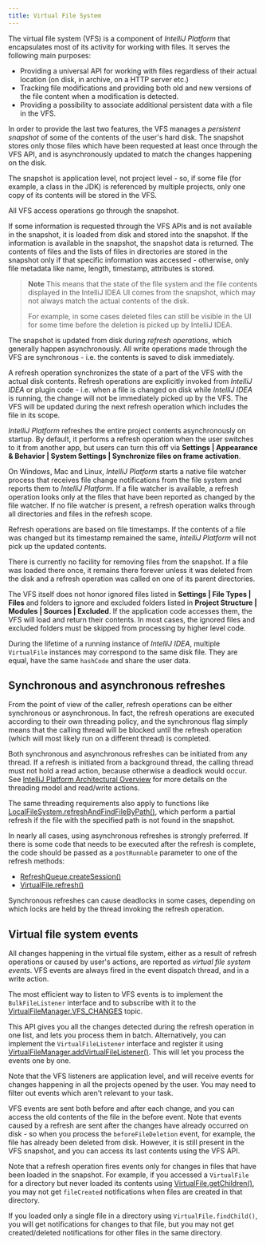 ```yaml
---
title: Virtual File System
---
```


The virtual file system (VFS) is a component of *IntelliJ Platform* that encapsulates most of its activity for working with files. It serves the following main purposes:

* Providing a universal API for working with files regardless of their actual location (on disk, in archive, on a HTTP server etc.)
* Tracking file modifications and providing both old and new versions of the file content when a modification is detected.
* Providing a possibility to associate additional persistent data with a file in the VFS.

In order to provide the last two features, the VFS manages a _persistent snapshot_ of some of the contents of the user's hard disk. The snapshot stores only those files which have been requested at least once through the VFS API, and is asynchronously updated to match the changes happening on the disk.

The snapshot is application level, not project level - so, if some file (for example, a class in the JDK) is referenced by multiple projects, only one copy of its contents will be stored in the VFS.

All VFS access operations go through the snapshot. 

If some information is requested through the VFS APIs and is not available in the snapshot, it is loaded from disk and stored into the snapshot. If the information is available in the snapshot, the snapshot data is returned. The contents of files and the lists of files in directories are stored in the snapshot only if that specific information was accessed - otherwise, only file metadata like name, length, timestamp, attributes is stored.

> **Note** This means that the state of the file system and the file contents displayed in the IntelliJ IDEA UI comes from the snapshot, which may not always match the actual contents of the disk. 
>
> For example, in some cases deleted files can still be visible in the UI for some time before the deletion is picked up by IntelliJ IDEA.

The snapshot is updated from disk during _refresh operations_, which generally happen asynchronously. All write operations made through the VFS are synchronous - i.e. the contents is saved to disk immediately.

A refresh operation synchronizes the state of a part of the VFS with the actual disk contents. Refresh operations are explicitly invoked from *IntelliJ IDEA* or plugin code - i.e. when a file is changed on disk while *IntelliJ IDEA* is running, the change will not be immediately picked up by the VFS. The VFS will be updated during the next refresh operation which includes the file in its scope.

*IntelliJ Platform* refreshes the entire project contents asynchronously on startup. By default, it performs a refresh operation when the user switches to it from another app, but users can turn this off via **Settings \| Appearance & Behavior \| System Settings \| Synchronize files on frame activation**.

On Windows, Mac and Linux, *IntelliJ Platform* starts a native file watcher process that receives file change notifications from the file system and reports them to *IntelliJ Platform*. If a file watcher is available, a refresh operation looks only at the files that have been reported as changed by the file watcher. If no file watcher is present, a refresh operation walks through all directories and files in the refresh scope.

Refresh operations are based on file timestamps. If the contents of a file was changed but its timestamp remained the same, *IntelliJ Platform* will not pick up the updated contents.

There is currently no facility for removing files from the snapshot. If a file was loaded there once, it remains there forever unless it was deleted from the disk and a refresh operation was called on one of its parent directories.

The VFS itself does not honor ignored files listed in **Settings \| File Types \| Files** and folders to ignore and excluded folders listed in **Project Structure \| Modules \| Sources \| Excluded**. If the application code accesses them, the VFS will load and return their contents. In most cases, the ignored files and excluded folders must be skipped from processing by higher level code.

During the lifetime of a running instance of *IntelliJ IDEA*, multiple `VirtualFile` instances may correspond to the same disk file. They are equal, have the same `hashCode` and share the user data.

## Synchronous and asynchronous refreshes

From the point of view of the caller, refresh operations can be either synchronous or asynchronous. In fact, the refresh operations are executed according to their own threading policy, and the synchronous flag simply means that the calling thread will be blocked until the refresh operation (which will most likely run on a different thread) is completed.

Both synchronous and asynchronous refreshes can be initiated from any thread. If a refresh is initiated from a background thread, the calling thread must not hold a read action, because otherwise a deadlock would occur. See [IntelliJ Platform Architectural Overview](/basics/architectural_overview/general_threading_rules.html) for more details on the threading model and read/write actions.

The same threading requirements also apply to functions like [LocalFileSystem.refreshAndFindFileByPath()](upsource:///platform/platform-api/src/com/intellij/openapi/vfs/LocalFileSystem.java), which perform a partial refresh if the file with the specified path is not found in the snapshot.

In nearly all cases, using asynchronous refreshes is strongly preferred. If there is some code that needs to be executed after the refresh is complete, the code should be passed as a `postRunnable` parameter to one of the refresh methods:
 
* [RefreshQueue.createSession()](https://github.com/JetBrains/intellij-community/blob/master/platform/platform-api/src/com/intellij/openapi/vfs/newvfs/RefreshQueue.java#L36)
* [VirtualFile.refresh()](https://github.com/JetBrains/intellij-community/blob/master/platform/core-api/src/com/intellij/openapi/vfs/VirtualFile.java#L681)
 
Synchronous refreshes can cause deadlocks in some cases, depending on which locks are held by the thread invoking the refresh operation.

## Virtual file system events

All changes happening in the virtual file system, either as a result of refresh operations or caused by user's actions, are reported as _virtual file system events_. VFS events are always fired in the event dispatch thread, and in a write action.

The most efficient way to listen to VFS events is to implement the `BulkFileListener` interface and to subscribe with it to the [VirtualFileManager.VFS_CHANGES](https://github.com/JetBrains/intellij-community/blob/master/platform/core-api/src/com/intellij/openapi/vfs/VirtualFileManager.java#L34) topic. 

This API gives you all the changes detected during the refresh operation in one list, and lets you process them in batch. Alternatively, you can implement the `VirtualFileListener` interface and register it using [VirtualFileManager.addVirtualFileListener()](https://github.com/JetBrains/intellij-community/blob/master/platform/core-api/src/com/intellij/openapi/vfs/VirtualFileManager.java#L113). This will let you process the events one by one.

Note that the VFS listeners are application level, and will receive events for changes happening in all the projects opened by the user. You may need to filter out events which aren't relevant to your task.

VFS events are sent both before and after each change, and you can access the old contents of the file in the before event. Note that events caused by a refresh are sent after the changes have already occurred on disk - so when you process the `beforeFileDeletion` event, for example, the file has already been deleted from disk. However, it is still present in the VFS snapshot, and you can access its last contents using the VFS API.

Note that a refresh operation fires events only for changes in files that have been loaded in the snapshot. For example, if you accessed a `VirtualFile` for a directory but never loaded its contents using [VirtualFile.getChildren()](https://github.com/JetBrains/intellij-community/blob/master/platform/core-api/src/com/intellij/openapi/vfs/VirtualFile.java#L135), you may not get `fileCreated` notifications when files are created in that directory.

If you loaded only a single file in a directory using `VirtualFile.findChild()`, you will get notifications for changes to that file, but you may not get created/deleted notifications for other files in the same directory.
